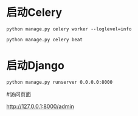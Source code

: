 # 启动Celery

```
python manage.py celery worker --loglevel=info

python manage.py celery beat

```
# 启动Django

```
python manage.py runserver 0.0.0.0:8000
```

#访问页面

http://127.0.0.1:8000/admin
